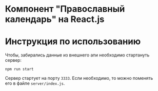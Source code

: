 # Компонент "Православный календарь" на React.js

# Инструкция по использованию

Чтобы, забирались данные из внешнего апи необходимо стартануть сервер:

`npm run start`

Сервер стартует на порту `3333`. Если необходимо, то можно поменять его в файле `server/index.js`.
